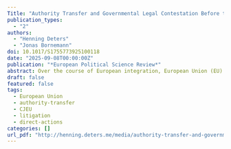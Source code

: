 ```yaml
---
Title: "Authority Transfer and Governmental Legal Contestation Before the Court of Justice of the EU"
publication_types:
  - "2"
authors:
  - "Henning Deters"
  - "Jonas Bornemann"
doi: 10.1017/S1755773925100118
date: "2025-09-08T00:00:00Z"
publication: "*European Political Science Review*"
abstract: Over the course of European integration, European Union (EU) institutions have gained increasing authority – but since the 1990s, this process has triggered backlash from Member State governments and citizens. We examine whether this transfer of authority has also led to greater legal contestation in cases before the Court of Justice of the EU involving Member States. Drawing on original data covering all amicus briefs in direct actions with government parties from 1954 to 2022, we find growing mobilization against EU legislation, implementation, and enforcement. While challenges to legislation became more salient without becoming more polarized, litigation over implementation decisions grew more controversial yet remained low-profile. Meanwhile, the Commission’s enforcement of EU law has faced mounting intergovernmental pushback, leading to greater restraint on the side of the Commission. These partly diverging trends reflect uneven shifts in the EU’s authority to legislate, implement, and enforce binding rules.
draft: false
featured: false
tags:
  - European Union
  - authority-transfer
  - CJEU
  - litigation
  - direct-actions
categories: []
url_pdf: "http://henning.deters.me/media/authority-transfer-and-governmental-legal-contestation-before-the-court-of-justice-of-the-eu.pdf"
---
```

